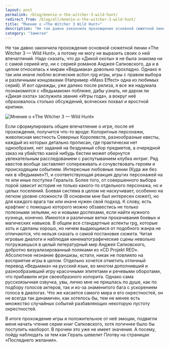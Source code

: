 ```yaml
---
layout: post
permalink: /blog/mnenie-o-the-witcher-3-wild-hunt/
redirect_from: /blog/all/mnenie-o-the-witcher-3-wild-hunt/
title: "Мнение о «The Witcher 3 Wild Hunt»"
description: "Не так давно закончила прохождение основной сюжетной линии «The Witcher 3 — Wild Hunt», а потому не могу не выразить своих о ней впечатлений. Надо сказать, что до «Дикой охоты» я не была знакома ни с самой серией игр, ни с серией романов Анджея Сапковского, да и в целом относилась к мирам «Ведьмака» довольно прохладно. Однако я так или иначе люблю всяческие action rpg игры, игры с правом выбора и различными концовками (Например «Mass Effect» одна из любимых серий). И вот однажды, уже далеко после релиза, я все же надумала познакомится с «Ведьмаком» поближе, дабы узнать, не даром ли «Дикая охота» заслужила звание «Игры года», а вокруг неё образовалось столько обсуждений, всяческих похвал и яростной критики."
category: "Заметки"
---
```


Не так давно закончила прохождение основной сюжетной линии «The Witcher 3 — Wild Hunt», а потому не могу не выразить своих о ней впечатлений. Надо сказать, что до «Дикой охоты» я не была знакома ни с самой серией игр, ни с серией романов Анджея Сапковского, да и в целом относилась к мирам «Ведьмака» довольно прохладно. Однако я так или иначе люблю всяческие action rpg игры, игры с правом выбора и различными концовками (Например «Mass Effect» одна из любимых серий). И вот однажды, уже далеко после релиза, я все же надумала познакомится с «Ведьмаком» поближе, дабы узнать, не даром ли «Дикая охота» заслужила звание «Игры года», а вокруг неё образовалось столько обсуждений, всяческих похвал и яростной критики.

![Мнение о «The Witcher 3 — Wild Hunt»](http://i.imgur.com/LBeXqeH.jpg)

Если сформулировать общее впечатление о игре, после её прохождения, получится что-то вроде: Колоритные персонажи, живописная местность Северных Королевств, разнообразные квесты, каждый из которых детально прописан, где практически нет однообразия, нет заданий на бездумный сбор предметов, а очередной заказ на убийство какой нибудь бестии может обернутся увлекательным расследованием с распутыванием клубка интриг. Ряд квестов вообще заставляет сопереживать и сочувствовать героям и происходящим событиям. Интересные любовные линии (Куда же без них в «Ведьмаке»?), и соответствующая реакция других персонажей на те или иные поступки Геральта. Более того, от совершенного выбора порой зависит история не только какого-то отдельного персонажа, но и целых поселений. Боевая система в целом не наскучивает, особенно на легком уровне сложности (В основном мне был интересен сюжет), но для каждого врага так или иначе нужен свой подход. К слову, есть крафтинг с помощью которого можно обзавестись не только полезными зельями, но и новыми доспехами, если найти нужного кузнеца, конечно. Имеются и различные ветки прокачивания боевых и магических навыков. В общем все стандартные аспекты rpg, которые хоть и сделаны хорошо, но ничем выдающимся от подобного жанра не отличаются, что нельзя сказать о самой постановке сюжета. Читая игровые диалоги и наблюдая кинематографические сцены невольно погружаешься в целый литературный мир Анджея Сапковского, добротно визуализированный поляками из «CD Projekt RED». Абсолютное незнание франшизы, кстати, никак не повлияло на восприятие игры в целом. Отдельно хочется отметить отличный перевод «Ведьмака» на русский язык, во многом дополнивший и разнообразивший игру красочными эпитетами и речевыми оборотами, что прибавили игре своеобразного колорита. Однако сама русскоязычная озвучка, увы, лично мне не пришлась по душе, как по подбору голосов актеров, так и из-за знаменитого бага с ускорением голоса в диалогах. Что же касается самого мира и его окрестностей, он не всегда так динамичен, как хотелось бы, тем не менее есть множество случайных событий разбавляющих некоторую пустоту окрестностей.

В итоге прохождение игры и положительное от неё эмоции, подвигли меня начать чтение серии книг Сапковского, хотя логичнее было бы поступить наоборот. В прочем это уже не имеет значения. А посему, пойду наблюдать за тем как Гераль шевелит Плотву на страницах «Последнего желания».